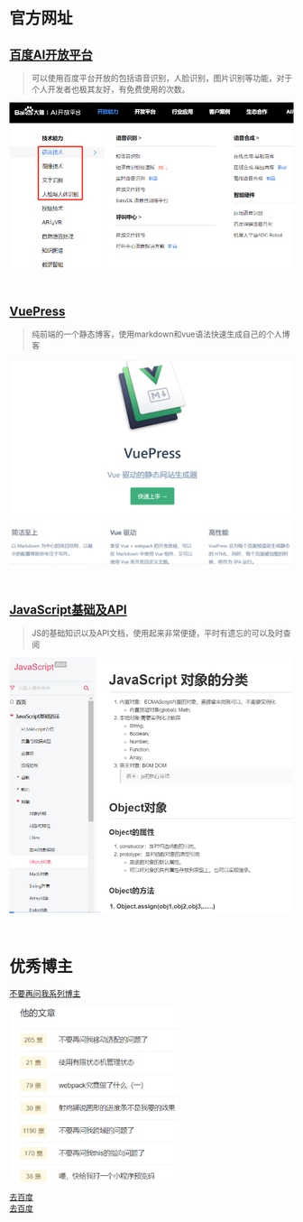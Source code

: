 # 官方网址

## [百度AI开放平台](http://ai.baidu.com/?track=cp:aipinzhuan|pf:pc|pp:AIpingtai|pu:title|ci:|kw:10005792)  
>可以使用百度平台开放的包括语音识别，人脸识别，图片识别等功能，对于个人开发者也极其友好，有免费使用的次数。

<img src="/assets/img/baiduAI.jpg" width="600" height="auto" align="middle" />
<br><br><br>   

## [VuePress](https://vuepress.vuejs.org/)  
>纯前端的一个静态博客，使用markdown和vue语法快速生成自己的个人博客

<img src="/assets/img/vuepress.jpg" width="500" height="auto" align="middle" />
<br><br><br>

## [JavaScript基础及API](http://js.hnz.kim/)  
> JS的基础知识以及API文档，使用起来非常便捷，平时有遗忘的可以及时查阅

<img src="/assets/img/Javascript.jpg" width="500" height="auto" align="middle" />
<br><br><br>


# 优秀博主
[不要再问我系列博主](https://segmentfault.com/u/t_co_b/articles)
<br>  

<img src="/assets/img/goodUP1.jpg" width="300" height="auto" align="middle" />


[去百度](https://www.baidu.com)  
[去百度](https://www.baidu.com)  